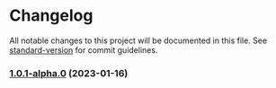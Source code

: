# Changelog

All notable changes to this project will be documented in this file. See [standard-version](https://github.com/conventional-changelog/standard-version) for commit guidelines.

### [1.0.1-alpha.0](https://github.com/zhuwei-ones/MyDemo/compare/v1.0.0...v1.0.1-alpha.0) (2023-01-16)
